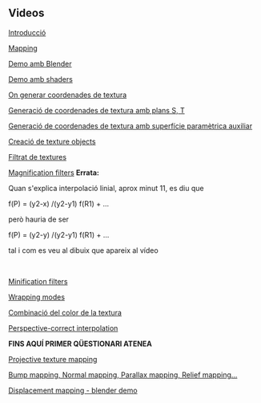 ## Videos

[Introducció](https://sites.google.com/upc.edu/grafics-fib/teoria?authuser=1#h.s0sz4jwz0066)

[Mapping](https://sites.google.com/upc.edu/grafics-fib/teoria?authuser=1#h.dhhiwwbw2pvg)

[Demo amb Blender](https://sites.google.com/upc.edu/grafics-fib/teoria?authuser=1#h.5ey0n6ekxy6h)

[Demo amb shaders](https://sites.google.com/upc.edu/grafics-fib/teoria?authuser=1#h.uf7x6dcb0dzq)

[On generar coordenades de textura](https://sites.google.com/upc.edu/grafics-fib/teoria?authuser=1#h.8wymb1bbpr9p)

[Generació de coordenades de textura amb plans S, T](https://sites.google.com/upc.edu/grafics-fib/teoria?authuser=1#h.gmjp5s80hlbq)

[Generació de coordenades de textura amb superfície paramètrica auxiliar](https://sites.google.com/upc.edu/grafics-fib/teoria?authuser=1#h.sye7csfiibnn)

[Creació de texture objects](https://sites.google.com/upc.edu/grafics-fib/teoria?authuser=1#h.toph6gfyxz03)

[Filtrat de textures](https://sites.google.com/upc.edu/grafics-fib/teoria?authuser=1#h.17ccv6agzxbd)

[Magnification filters](https://sites.google.com/upc.edu/grafics-fib/teoria?authuser=1#h.m4ds4sf24bp4) **Errata:**

Quan s'explica interpolació linial, aprox minut 11, es diu que

 f(P) = (y2-x) /(y2-y1) f(R1) + ... 

però hauria de ser 

f(P) = (y2-y) /(y2-y1) f(R1) + ... 

tal i com es veu al dibuix que apareix al vídeo 

<br />

[Minification filters](https://sites.google.com/upc.edu/grafics-fib/teoria?authuser=1#h.rkazd0zbm3nl)

[Wrapping modes](https://sites.google.com/upc.edu/grafics-fib/teoria?authuser=1#h.dtcvlxb2uxsd)

[Combinació del color de la textura](https://sites.google.com/upc.edu/grafics-fib/teoria?authuser=1#h.2jyetdl5rfzb)

[Perspective-correct interpolation](https://sites.google.com/upc.edu/grafics-fib/teoria?authuser=1#h.j8zg0gqscokn)

**FINS AQUÍ PRIMER QÜESTIONARI ATENEA**

[Projective texture mapping](https://sites.google.com/upc.edu/grafics-fib/teoria?authuser=1#h.wcuml0cs5llb)

[Bump mapping, Normal mapping, Parallax mapping, Relief mapping...](https://sites.google.com/upc.edu/grafics-fib/teoria?authuser=1#h.ekj9jw2wl6qg)

[Displacement mapping - blender demo](https://sites.google.com/upc.edu/grafics-fib/teoria?authuser=1#h.nf6h26tlbno6)
